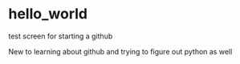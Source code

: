 # hello_world
test screen for starting a github


New to learning about github and trying to figure out python as well 

